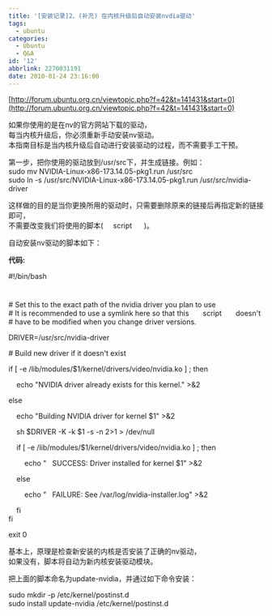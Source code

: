```yaml
---
title: '[安装记录]2、(补充) 在内核升级后自动安装nvdia驱动'
tags:
  - ubuntu
categories:
  - Ubuntu
  - Q&A
id: '12'
abbrlink: 2270031191
date: 2010-01-24 23:16:00
---
```


[http://forum.ubuntu.org.cn/viewtopic.php?f=42&t=141431&start=0](http://forum.ubuntu.org.cn/viewtopic.php?f=42&t=141431&start=0)  
  
如果你使用的是在nv的官方网站下载的驱动，  
每当内核升级后，你必须重新手动安装nv驱动。  
本指南目标是当内核升级后自动进行安装驱动的过程，而不需要手工干预。  
  
第一步，把你使用的驱动放到/usr/src下，并生成链接。例如：  
sudo mv NVIDIA-Linux-x86-173.14.05-pkg1.run /usr/src  
sudo ln -s /usr/src/NVIDIA-Linux-x86-173.14.05-pkg1.run /usr/src/nvidia-driver  
  
这样做的目的是当你更换所用的驱动时，只需要删除原来的链接后再指定新的链接即可，  
不需要改变我们将使用的脚本(     script      )。  
  
自动安装nv驱动的脚本如下：  

**代码:**

#!/bin/bash  
#  
  
\# Set this to the exact path of the nvidia driver you plan to use  
\# It is recommended to use a symlink here so that this       script       doesn't  
\# have to be modified when you change driver versions.  
  
DRIVER=/usr/src/nvidia-driver  
  
\# Build new driver if it doesn't exist  
  
if \[ -e /lib/modules/$1/kernel/drivers/video/nvidia.ko \] ; then  
  
    echo "NVIDIA driver already exists for this kernel." >&2  
  
else  
  
    echo "Building NVIDIA driver for kernel $1" >&2  
  
    sh $DRIVER -K -k $1 -s -n 2>1 > /dev/null  
  
    if \[ -e /lib/modules/$1/kernel/drivers/video/nvidia.ko \] ; then  
  
        echo "   SUCCESS: Driver installed for kernel $1" >&2  
  
    else  
  
        echo "   FAILURE: See /var/log/nvidia-installer.log" >&2  
  
    fi  
fi  
  
  
exit 0

  
  
基本上，原理是检查新安装的内核是否安装了正确的nv驱动，  
如果没有，脚本将自动为新内核安装驱动模块。  
  
把上面的脚本命名为update-nvidia，并通过如下命令安装：  
  
sudo mkdir -p /etc/kernel/postinst.d  
sudo install update-nvidia /etc/kernel/postinst.d